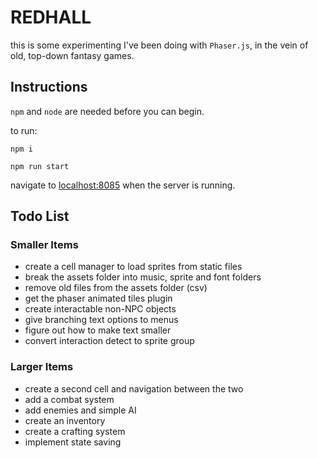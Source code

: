 # REDHALL

this is some experimenting I've been doing with `Phaser.js`, in the vein of old, top-down fantasy games.

## Instructions

`npm` and `node` are needed before you can begin.

to run:

`npm i`

`npm run start`

navigate to [localhost:8085](http://localhost:8085) when the server is running.

## Todo List

### Smaller Items
- create a cell manager to load sprites from static files
- break the assets folder into music, sprite and font folders
- remove old files from the assets folder (csv)
- get the phaser animated tiles plugin
- create interactable non-NPC objects
- give branching text options to menus
- figure out how to make text smaller
- convert interaction detect to sprite group

### Larger Items
- create a second cell and navigation between the two
- add a combat system
- add enemies and simple AI
- create an inventory 
- create a crafting system
- implement state saving